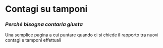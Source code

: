 # Contagi su tamponi

### _Perchè bisogna contarla giusta_

Una semplice pagina a cui puntare quando ci si chiede il rapporto tra nuovi contagi e tamponi effettuali
